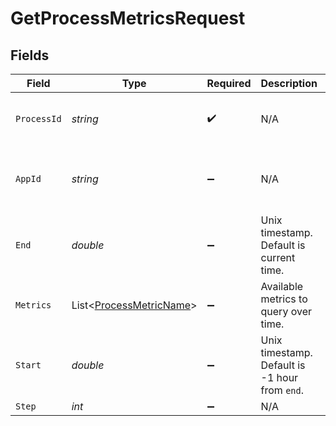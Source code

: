 # GetProcessMetricsRequest


## Fields

| Field                                                               | Type                                                                | Required                                                            | Description                                                         | Example                                                             |
| ------------------------------------------------------------------- | ------------------------------------------------------------------- | ------------------------------------------------------------------- | ------------------------------------------------------------------- | ------------------------------------------------------------------- |
| `ProcessId`                                                         | *string*                                                            | :heavy_check_mark:                                                  | N/A                                                                 | cbfcddd2-0006-43ae-996c-995fff7bed2e                                |
| `AppId`                                                             | *string*                                                            | :heavy_minus_sign:                                                  | N/A                                                                 | app-af469a92-5b45-4565-b3c4-b79878de67d2                            |
| `End`                                                               | *double*                                                            | :heavy_minus_sign:                                                  | Unix timestamp. Default is current time.                            |                                                                     |
| `Metrics`                                                           | List<[ProcessMetricName](../../Models/Shared/ProcessMetricName.md)> | :heavy_minus_sign:                                                  | Available metrics to query over time.                               |                                                                     |
| `Start`                                                             | *double*                                                            | :heavy_minus_sign:                                                  | Unix timestamp. Default is -1 hour from `end`.                      |                                                                     |
| `Step`                                                              | *int*                                                               | :heavy_minus_sign:                                                  | N/A                                                                 |                                                                     |